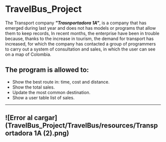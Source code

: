 # TravelBus_Project
The Transport company ***"Trasnportadora 1A"***, is a company that has emerged during last year and does not has models or programs that allow them to keep records, In recent months, the enterprise have been in trouble because, thanks to the increase in tourism, the demand for transport has increased, for which the company has contacted a group of programmers to carry out a system of consultation and sales, in which the user can see on a map of Colombia.
## The program is allowed to:
- Show the best route in: time, cost and distance.
- Show the total sales.
- Update the most common destination.
- Show a user table list of sales.
---
![Error al cargar](TravelBus_Project/TravelBus/resources/Transportadora 1A (2).png)
---
